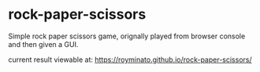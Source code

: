 # rock-paper-scissors
Simple rock paper scissors game, orignally played from browser console and then given a GUI.

current result viewable at: https://royminato.github.io/rock-paper-scissors/